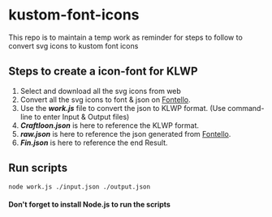 # kustom-font-icons
This repo is to maintain a temp work as reminder for steps to follow to convert svg icons to kustom font icons

## Steps to create a icon-font for KLWP

1. Select and download all the svg icons from web
2. Convert all the svg icons to font & json on [Fontello](https://fontello.com/ "Fontello").
3. Use the _**work.js**_ file to convert the json to KLWP format. (Use command-line to enter Input & Output files)
4. _**Craftloon.json**_ is here to reference the KLWP format.
5. _**raw.json**_ is here to reference the json generated from [Fontello](https://fontello.com/ "Fontello").
6. _**Fin.json**_ is here to reference the end Result.

## Run scripts
```
node work.js ./input.json ./output.json
```

#### Don't forget to install Node.js to run the scripts
